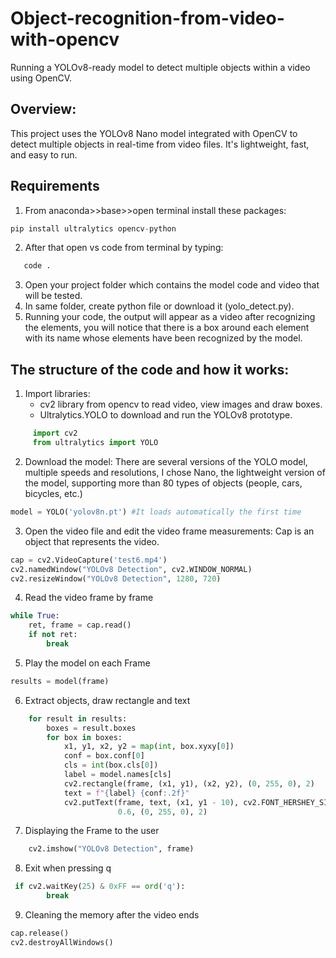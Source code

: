 # Object-recognition-from-video-with-opencv
Running a YOLOv8-ready model to detect multiple objects within a video using OpenCV.
## Overview:
This project uses the YOLOv8 Nano model integrated with OpenCV to detect multiple objects in real-time from video files. It's lightweight, fast, and easy to run.

## Requirements
1. From anaconda>>base>>open terminal install these packages:
```python pip install opencv-python
pip install ultralytics opencv-python 
```
2. After that open vs code from terminal by typing:
```python
   code .
   ```
3. Open your project folder which contains the model code and video that will be tested.
4. In same folder, create python file or download it (yolo_detect.py).
5. Running your code, the output will appear as a video after recognizing the elements, you will notice that there is a box around each element with its name whose elements have been recognized by the model.

## The structure of the code and how it works:
1. Import libraries:
   - cv2 library from opencv to read video, view images and draw boxes.
   - Ultralytics.YOLO to download and run the YOLOv8 prototype.
```python
     import cv2
     from ultralytics import YOLO
```

2. Download the model: There are several versions of the YOLO model, multiple speeds and resolutions, I chose Nano, the lightweight version of the model, supporting more than 80 types of objects (people, cars, bicycles, etc.)
```python
model = YOLO('yolov8n.pt') #It loads automatically the first time
   ```
3. Open the video file and edit the video frame measurements:  Cap is an object that represents the video.
```python
cap = cv2.VideoCapture('test6.mp4')
cv2.namedWindow("YOLOv8 Detection", cv2.WINDOW_NORMAL)
cv2.resizeWindow("YOLOv8 Detection", 1280, 720)
   ```
4. Read the video frame by frame
```python
while True:
    ret, frame = cap.read()
    if not ret:
        break
   ```
5. Play the model on each Frame
```python
results = model(frame)
   ```
6. Extract objects, draw rectangle and text
```python
    for result in results:
        boxes = result.boxes
        for box in boxes:
            x1, y1, x2, y2 = map(int, box.xyxy[0])
            conf = box.conf[0]
            cls = int(box.cls[0])
            label = model.names[cls]
            cv2.rectangle(frame, (x1, y1), (x2, y2), (0, 255, 0), 2)
            text = f"{label} {conf:.2f}"
            cv2.putText(frame, text, (x1, y1 - 10), cv2.FONT_HERSHEY_SIMPLEX,
                        0.6, (0, 255, 0), 2)
   ```
7. Displaying the Frame to the user
```python
    cv2.imshow("YOLOv8 Detection", frame)
   ```
8. Exit when pressing q
```python
 if cv2.waitKey(25) & 0xFF == ord('q'):
        break
   ```
9. Cleaning the memory after the video ends
```python
cap.release()
cv2.destroyAllWindows()
   ```
